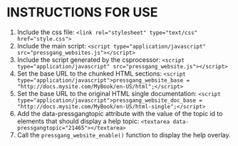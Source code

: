 INSTRUCTIONS FOR USE
====================

1. Include the css file: 
   `<link rel="stylesheet" type="text/css" href="style.css">`
2. Include the main script: 
   `<script type="application/javascript" src="pressgang_websites.js"></script>`
3. Include the script generated by the csprocessor: 
   `<script type="application/javascript" src="pressgang_website.js"></script>`
4. Set the base URL to the chunked HTML sections: 
   `<script type="application/javascript">pressgang_website_base = "http://docs.mysite.com/MyBook/en-US/html";</script>`
5. Set the base URL to the original HTML single documentation: 
   `<script type="application/javascript">pressgang_website_doc_base = "http://docs.mysite.com/MyBook/en-US/html-single";</script>`
6. Add the data-pressgangtopic attribute with the value of the topic id to elements that should display a help topic: 
   `<textarea data-pressgangtopic="21465"></textarea>`
7. Call the `pressgang_website_enable()` function to display the help overlay.
